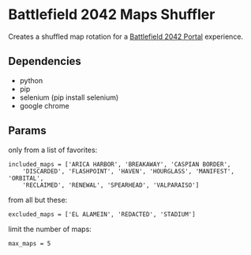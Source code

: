 Battlefield 2042 Maps Shuffler
==============================

Creates a shuffled map rotation for a [Battlefield 2042 Portal](https://portal.battlefield.com) experience.


Dependencies
------------

- python
- pip
- selenium (pip install selenium)
- google chrome


Params
------

only from a list of favorites:
```
included_maps = ['ARICA HARBOR', 'BREAKAWAY', 'CASPIAN BORDER',
    'DISCARDED', 'FLASHPOINT', 'HAVEN', 'HOURGLASS', 'MANIFEST', 'ORBITAL',
    'RECLAIMED', 'RENEWAL', 'SPEARHEAD', 'VALPARAISO']
```

from all but these:
```
excluded_maps = ['EL ALAMEIN', 'REDACTED', 'STADIUM']
```

limit the number of maps:
```
max_maps = 5
```
